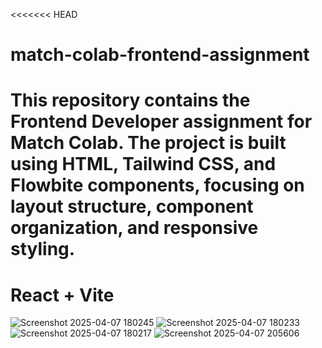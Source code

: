 <<<<<<< HEAD
# match-colab-frontend-assignment
This repository contains the Frontend Developer assignment for Match Colab. The project is built using HTML, Tailwind CSS, and Flowbite components, focusing on layout structure, component organization, and responsive styling.
=======
# React + Vite

![Screenshot 2025-04-07 180245](https://github.com/user-attachments/assets/3d92e37b-69ed-4d8e-94f6-57d3087d7ff7)
![Screenshot 2025-04-07 180233](https://github.com/user-attachments/assets/9a0a9193-ab58-4090-a0fe-94c1e5bf1360)
![Screenshot 2025-04-07 180217](https://github.com/user-attachments/assets/397e13e4-7a05-4116-ba91-b28d8dbef64b)
![Screenshot 2025-04-07 205606](https://github.com/user-attachments/assets/9435ea72-5514-4905-9675-39f5b79fc43e)
